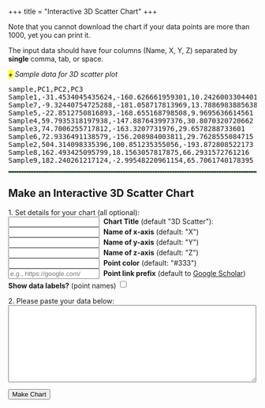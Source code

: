 +++
title = "Interactive 3D Scatter Chart"
+++
<div>
<script src="https://code.highcharts.com/highcharts-3d.js"></script>
<p>Note that you cannot download the chart if your data points are more than 1000, yet you can print it.</p> 

<p>The input data should have four columns (Name, X, Y, Z) separated by <strong>single</strong> comma, tab, or space.</p>

<span class="csv-toggle"><em><mark>+</mark> Sample data for 3D scatter plot</em></span>
<span class="csv-example" style="width: 100%">
<pre>
sample,PC1,PC2,PC3
Sample1,-31.4534045435624,-160.626661959301,10.2426003304401
Sample7,-9.32440754725288,-181.058717813969,13.7886983885638
Sample5,-22.8512750816893,-168.655168798508,9.9695636614561
Sample4,59.7935318197938,-147.887643997376,30.8070320720662
Sample3,74.7006255717812,-163.3207731976,29.6578288733601
Sample6,72.9336491138579,-156.208984003811,29.7628555084715
Sample2,504.314098335396,100.851235355056,-193.872808522173
Sample8,162.493425095799,18.1563057817875,66.2931572761216
Sample9,182.240261217124,-2.99548220961154,65.7061740178395
</pre></span>
<script>
function main() {
  $('.csv-example').hide();
  $('.csv-toggle').on('click', function() {
    $(this).toggleClass('active');
    $(this).next().slideToggle(400);
  });
}
$(document).ready(main);
</script>

<hr style="border: 1px dashed #008800">

<h2>Make an Interactive 3D Scatter Chart</h2>

<form>
<p>1. Set details for your chart (all optional):<br>
<input type="text" name="mtitle">&nbsp;&nbsp;<strong>Chart Title</strong> (default "3D Scatter"):<br> 
<input type="text" name="xaxis">&nbsp;&nbsp;<strong>Name of x-axis</strong> (default: "X")<br>
<input type="text" name="yaxis">&nbsp;&nbsp;<strong>Name of y-axis</strong> (default: "Y")<br> 
<input type="text" name="zaxis">&nbsp;&nbsp;<strong>Name of z-axis</strong> (default: "Z")<br> 
<input type="text" name="pcolor">&nbsp;&nbsp;<strong>Point color</strong> (default: "#333")<br> 
<input type="text" name="preurl" placeholder="e.g., https://google.com/">&nbsp;&nbsp;<strong>Point link prefix</strong> (default to <a href="https://scholar.google.com">Google Scholar</a>)<br>
<strong>Show data labels?</strong> (point names) <input type="checkbox" id="select-datalebels" style="height: 1.2em;">
</p>
<p>2. Please paste your data below:<br>
<textarea rows="10" cols="60" name="usrcsv"></textarea><br>
</p>
</form>
<button id="makeChart">Make Chart</button>
<br>

<div id="container" style="width: 90%; margin: 0 auto"></div>
<script>
$(function () {
  $('#makeChart').click(function(){
    if ($('textarea[name=usrcsv]').val() == "") {
	alert("You need to enter the data!")
	} else {
	var usrinput = $('textarea[name=usrcsv]').val();
	var usrcsv = usrinput.replace(/[ \t]+/g, ",");
	};
    if ($('input[name=mtitle]').val() == "") {
	var mtitle = '3D Scatter';
	} else {
	var mtitle = $('input[name=mtitle]').val();
	};
    if ($('input[name=pcolor]').val() == "") {
	var pcolor = '#333'
	} else {
	var pcolor = $('input[name=pcolor]').val();
	};
    if ($('input[name=xaxis]').val() == "") {
	var xtitle = 'X'
	} else {
	var xtitle = $('input[name=xaxis]').val();
	};
    if ($('input[name=yaxis]').val() == "") {
	var ytitle = 'Y'
	} else {
	var ytitle = $('input[name=yaxis]').val();
	};
    if ($('input[name=zaxis]').val() == "") {
	var ztitle = 'Z'
	} else {
	var ztitle = $('input[name=zaxis]').val();
	};
    if ($('input[name=preurl]').val() == "") {
	var preurl = 'https://scholar.google.com/scholar?hl=en&q='
	} else {
	var preurl = $('input[name=preurl]').val();
	};
    if ($("#select-datalebels").is(":checked")) {
	var showLabels = true;
       } else {
	var showLabels = false;
       };
    Highcharts.chart('container', {
     chart: {
         type: 'scatter',
	 zoomType: 'xyz',
	options3d:{
	  enabled: true,
	  alpha: 10,
	  beta: 30,
	  depth: 250,
	  viewDistance: 5,
	  fitToPlot: false
	}
       },
     xAxis: {
	    title: {
	        text: xtitle
	},
       },
    yAxis:{
	    title: {
	    text: ytitle
	},
        labels: {
            format: '{value}'
        },
       },
    zAxis: {
	title: {
	  text: ztitle 
	}
    },
       data: {
         csv: usrcsv,
	 seriesMapping: [{x: 1, y: 2, z: 3, name: 0}]
       },
       plotOptions: {
	 scatter: {
	    dataLabels: {
		enabled: showLabels,
		format: '{point.name}'
	    },
	     marker: {
		fillColor: pcolor,
		radius: 3,
		symbol: 'circle'
	     },
	     cursor: 'pointer',
	     point: {
	        events: {
	            click: function () {
			var goURL = preurl + this.options.name;
	                window.open(goURL);
	            }
	        }
	     },
	     turboThreshold: 0
	 }
       },
    title: {
         text: mtitle
    },
    legend: {
	    enabled: false
    },
    credits: {
	    enabled: false
    },
    tooltip: {
         formatter: function () {
            return this.point.name + '<br/>' +
            xtitle + ': ' + Highcharts.numberFormat(this.x,2) + '<br>' +
            ytitle + ': ' + Highcharts.numberFormat(this.y,2) + '<br>' +
	    ztitle + ': ' + Highcharts.numberFormat(this.z,2);
         }
    }
    });
  });
});
</script>
</div>
